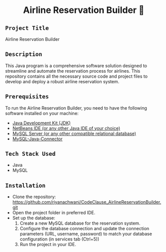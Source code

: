<h1 align="center">
  <a href="# Airline Reservation Builder"></a>
  Airline Reservation Builder 💙
</h1>

## `Project Title`
Airline Reservation Builder

## `Description`
This Java program is a comprehensive software solution designed to streamline and automate the reservation process for airlines. This repository contains all the necessary source code and project files to develop and deploy a robust airline reservation system.

## `Prerequisites`
To run the Airline Reservation Builder, you need to have the following software installed on your machine:
- [Java Development Kit (JDK)](https://www.oracle.com/in/java/technologies/downloads/#jdk20-linux)
- [NetBeans IDE (or any other Java IDE of your choice)](https://netbeans.apache.org/download/index.html)
- [MySQL Server (or any other compatible relational database)](https://dev.mysql.com/downloads/mysql/)
- [MySQL-Java-Connector](https://dev.mysql.com/downloads/connector/j/)

## `Tech Stack Used`
- Java
- MySQL

## `Installation`
- Clone the repository: https://github.com/riyanachwani/CodeClause_AirlineReservationBuilder.git
- Open the project folder in preferred IDE.
- Set up the database: <br>
    1. Create a new MySQL database for the reservation system.
    2. Configure the database connection and update the connection parameters (URL, username, password) to match your database configuration (in services tab (Ctrl+5))
    3. Run the project in your IDE.
